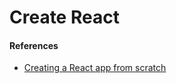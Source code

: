 # Create React

#### References
- [Creating a React app from scratch](https://medium.com/@JedaiSaboteur/creating-a-react-app-from-scratch-f3c693b84658)